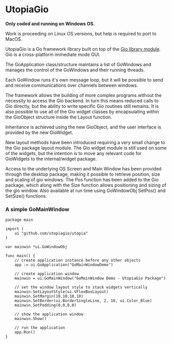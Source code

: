 # UtopiaGio

**Only coded and running on Windows OS.**

Work is proceeding on Linux OS versions, but help is required to port to MacOS.

UtopiaGio is a Go framework library built on top of the <a href="https://gioui.org">Gio library module</a>. Gio is a cross-platform immediate mode GUI.

The GoApplication class/structure maintains a list of GoWindows and manages the control of the GoWindows and their running threads.

Each GoWindow runs it's own message loop, but it will be possible to send and receive communications over channels between windows.

The framework allows the building of more complex programs without the necessity to access the Gio backend. In turn this means reduced calls to Gio directly, but the ability to write specific Gio routines still remains. It is also possible to use all of the Gio widget classes by encapsulating within the GioObject structure inside the Layout function.
					
Inheritance is achieved using the new GioObject, and the user interface is provided by the new GioWidget.
					
New layout methods have been introduced requiring a very small change to the Gio package layout module. The Gio widget module is still used on some of the widgets, but the intention is to move any relevant code for GioWidgets to the internal/widget package.

Access to the underlying OS Screen and Main Window has been provided through the desktop package, making it possible to retrieve position, size and scaling of gio windows. The Pos function has been added to the Gio package, which along with the Size function allows positioning and sizing of the gio window. Also available at run time using GoWindowObj SetPos() and SetSize() functions.

### A simple GoMainWindow
```
package main

import (
    ui "github.com/utopiagio/utopia"
)

var mainwin *ui.GoWindowObj

func main() {
    // create application instance before any other objects
    app := ui.GoApplication("GoMainWindowDemo")
	
    // create application window
    mainwin = ui.GoMainWindow("GoMainWindow Demo - UtopiaGio Package")
	
    // set the window layout style to stack widgets vertically
    mainwin.SetLayoutStyle(ui.VFlexBoxLayout)
    mainwin.SetMargin(10,10,10,10)
    mainwin.SetBorder(ui.BorderSingleLine, 2, 10, ui.Color_Blue)
    mainwin.SetPadding(0,0,0,0)
	
    // show the application window
    mainwin.Show()

    // run the application
    app.Run()
}
```